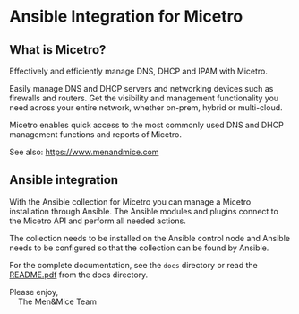 # Ansible Integration for Micetro


## What is Micetro?

Effectively and efficiently manage DNS, DHCP and IPAM with
Micetro.

Easily manage DNS and DHCP servers and networking devices such as
firewalls and routers. Get the visibility and management functionality
you need across your entire network, whether on-prem, hybrid or
multi-cloud.

Micetro enables quick access to the most commonly
used DNS and DHCP management functions and reports of Micetro.

See also: https://www.menandmice.com

## Ansible integration

With the Ansible collection for Micetro you can manage
a Micetro installation through Ansible. The Ansible modules and
plugins connect to the Micetro API and perform all needed
actions.

The collection needs to be installed on the Ansible control node and
Ansible needs to be configured so that the collection can be found by
Ansible.

For the complete documentation, see the `docs` directory or read the
[README.pdf](https://github.com/menandmice/ansible_micetro/blob/main/docs/README.pdf)
from the docs directory.

Please enjoy,\
&nbsp;&nbsp;&nbsp;&nbsp;The Men&Mice Team
